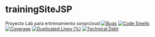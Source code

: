 # trainingSiteJSP
Proyecto Lab para entrenamiento sonarcloud
[![Bugs](https://sonarcloud.io/api/project_badges/measure?project=trainingsitejsp&metric=bugs)](https://sonarcloud.io/summary/new_code?id=trainingsitejsp)
[![Code Smells](https://sonarcloud.io/api/project_badges/measure?project=trainingsitejsp&metric=code_smells)](https://sonarcloud.io/summary/new_code?id=trainingsitejsp)
[![Coverage](https://sonarcloud.io/api/project_badges/measure?project=trainingsitejsp&metric=coverage)](https://sonarcloud.io/summary/new_code?id=trainingsitejsp)
[![Duplicated Lines (%)](https://sonarcloud.io/api/project_badges/measure?project=trainingsitejsp&metric=duplicated_lines_density)](https://sonarcloud.io/summary/new_code?id=trainingsitejsp)
[![Technical Debt](https://sonarcloud.io/api/project_badges/measure?project=trainingsitejsp&metric=sqale_index)](https://sonarcloud.io/summary/new_code?id=trainingsitejsp)
